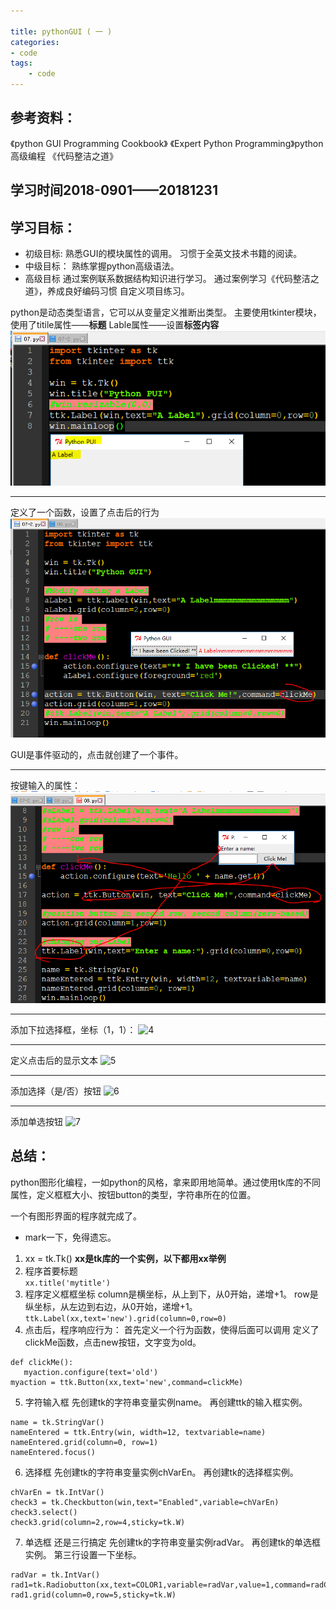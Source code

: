 ```yaml
---

title: pythonGUI ( 一 )
categories:
- code
tags: 
    - code
---
```


## 参考资料：
《python GUI Programming Cookbook》
《Expert Python Programming》python高级编程
《代码整洁之道》

##  学习时间2018-0901——20181231

## 学习目标：

- 初级目标:
熟悉GUI的模块属性的调用。
习惯于全英文技术书籍的阅读。
- 中级目标：
熟练掌握python高级语法。
- 高级目标 
通过案例联系数据结构知识进行学习。
通过案例学习《代码整洁之道》，养成良好编码习惯
自定义项目练习。

python是动态类型语言，它可以从变量定义推断出类型。
主要使用tkinter模块，使用了titile属性——**标题**
Lable属性——设置**标签内容**
![1](https://raw.githubusercontent.com/Whale3070/Whale3070.github.io/master/images/0910/1.PNG)

---

定义了一个函数，设置了点击后的行为
![2](https://raw.githubusercontent.com/Whale3070/Whale3070.github.io/master/images/0910/2.PNG)

GUI是事件驱动的，点击就创建了一个事件。

---

按键输入的属性：
![3](https://raw.githubusercontent.com/Whale3070/Whale3070.github.io/master/images/0910/3.PNG)

---

添加下拉选择框，坐标（1，1）：
![4]($res/4.PNG)

---

定义点击后的显示文本
![5]($res/5.PNG)

---

添加选择（是/否）按钮
![6]($res/6.PNG)

---

添加单选按钮
![7]($res/7.PNG)

## 总结：
python图形化编程，一如python的风格，拿来即用地简单。通过使用tk库的不同属性，定义框框大小、按钮button的类型，字符串所在的位置。

一个有图形界面的程序就完成了。
- mark一下，免得遗忘。
1. xx = tk.Tk()
**xx是tk库的一个实例，以下都用xx举例**
2. 程序首要标题      
 `xx.title('mytitle')`
3. 程序定义框框坐标
column是横坐标，从上到下，从0开始，递增+1。
row是纵坐标，从左边到右边，从0开始，递增+1。
`ttk.Label(xx,text='new').grid(column=0,row=0)`
4. 点击后，程序响应行为：
首先定义一个行为函数，使得后面可以调用
定义了clickMe函数，点击new按钮，文字变为old。
```
def clickMe():
   myaction.configure(text='old')
myaction = ttk.Button(xx,text='new',command=clickMe)
```
5. 字符输入框
先创建tk的字符串变量实例name。
再创建ttk的输入框实例。
```
name = tk.StringVar()
nameEntered = ttk.Entry(win, width=12, textvariable=name)
nameEntered.grid(column=0, row=1)
nameEntered.focus()
```
6. 选择框
先创建tk的字符串变量实例chVarEn。
再创建tk的选择框实例。
```
chVarEn = tk.IntVar()
check3 = tk.Checkbutton(win,text="Enabled",variable=chVarEn)
check3.select()
check3.grid(column=2,row=4,sticky=tk.W)
```
7. 单选框
还是三行搞定
先创建tk的字符串变量实例radVar。
再创建tk的单选框实例。
第三行设置一下坐标。
```
radVar = tk.IntVar()
rad1=tk.Radiobutton(xx,text=COLOR1,variable=radVar,value=1,command=radCall)
rad1.grid(column=0,row=5,sticky=tk.W)
```

